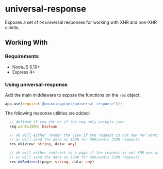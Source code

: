 # universal-response

Exposes a set of `OK` universal responses for working with XHR and non-XHR clients.

## Working With

### Requirements

- NodeJS 0.10+
- Express 4+

### Using universal-response

Add the main middleware to expose the functions on the `res` object.
```js
app.use(require('@bouncingpixel/universal-response'));
```

The following response utilities are added:

```ts
  // defined if req.xhr or if the req only accepts json
  req.wantsJSON: boolean

  // ok will either render the view if the request is not XHR nor wants JSON
  // or will send the data as JSON for XHR/wants JSON requests
  res.ok(view: string, data: any)

  // ok will either redirect to a page if the request is not XHR nor wants JSON
  // or will send the data as JSON for XHR/wants JSON requests
  res.okRedirect(page: string, data: any)
```
